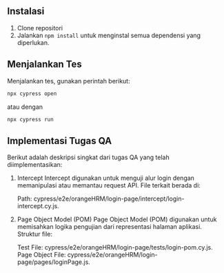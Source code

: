 ## Instalasi

1. Clone repositori
2. Jalankan `npm install` untuk menginstal semua dependensi yang diperlukan.

## Menjalankan Tes

Menjalankan tes, gunakan perintah berikut:

```sh
npx cypress open
```

atau dengan

```sh
npx cypress run
```

## Implementasi Tugas QA

Berikut adalah deskripsi singkat dari tugas QA yang telah diimplementasikan:

1. Intercept
   Intercept digunakan untuk menguji alur login dengan memanipulasi atau memantau request API. File terkait berada di:

   Path: cypress/e2e/orangeHRM/login-page/intercept/login-intercept.cy.js.
   
3. Page Object Model (POM)
   Page Object Model (POM) digunakan untuk memisahkan logika pengujian dari representasi halaman aplikasi. Struktur file:

   Test File: cypress/e2e/orangeHRM/login-page/tests/login-pom.cy.js.
   Page Object File: cypress/e2e/orangeHRM/login-page/pages/loginPage.js.
